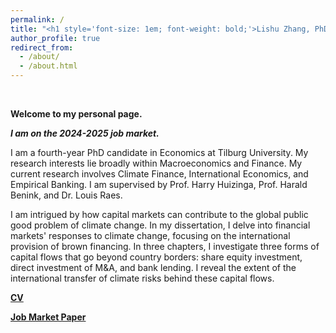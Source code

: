 ```yaml
---
permalink: /
title: "<h1 style='font-size: 1em; font-weight: bold;'>Lishu Zhang, PhD candidate in Economics, Tilburg Univeristy.</h1>"
author_profile: true
redirect_from: 
  - /about/
  - /about.html
---
```

<br />  

**Welcome to my personal page.**
<br />  

***I am on the 2024-2025 job market.***

I am a fourth-year PhD candidate in Economics at Tilburg University. My research interests lie broadly within Macroeconomics and Finance. My current research involves Climate Finance, International Economics, and Empirical Banking. I am supervised by Prof. Harry Huizinga, Prof. Harald Benink, and Dr. Louis Raes.

I am intrigued by how capital markets can contribute to the global public good problem of climate change. In my dissertation, I delve into financial markets' responses to climate change, focusing on the international provision of brown financing. In three chapters, I investigate three forms of capital flows that go beyond country borders: share equity investment, direct investment of M&A, and bank lending. I reveal the extent of the international transfer of climate risks behind these capital flows.
<br />   

 
**[CV](https://www.dropbox.com/scl/fi/qijnx8gppf8potsj0bdlx/cv.pdf?rlkey=424j0xubetuhuwn012fmc4hv2&st=wbc0d7eu&dl=0)**

**[Job Market Paper](https://lishuz.github.io/research/)**


